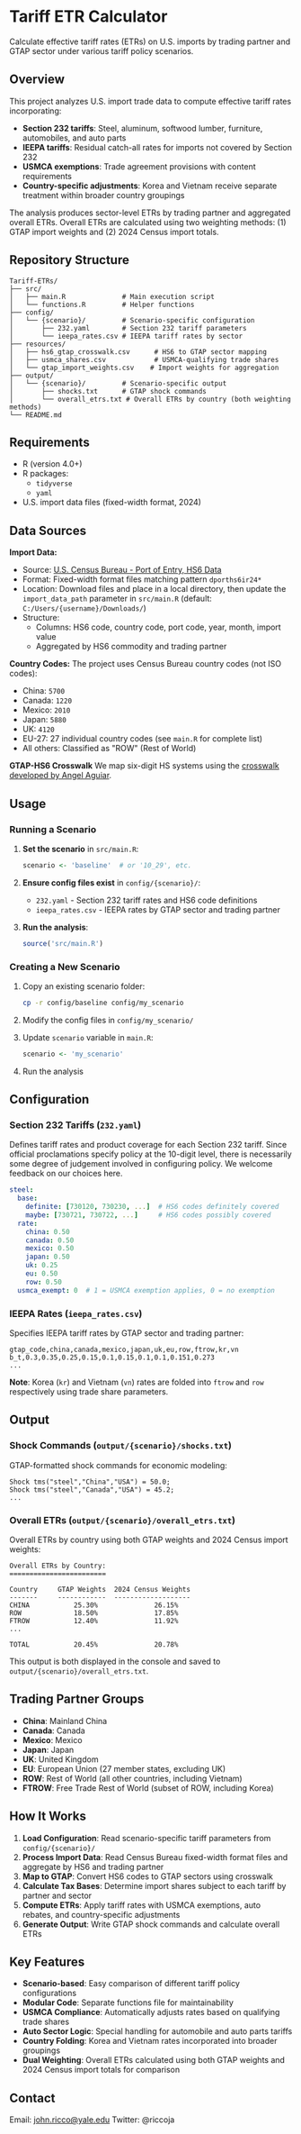 # Tariff ETR Calculator

Calculate effective tariff rates (ETRs) on U.S. imports by trading partner and GTAP sector under various tariff policy scenarios.

## Overview

This project analyzes U.S. import trade data to compute effective tariff rates incorporating:
- **Section 232 tariffs**: Steel, aluminum, softwood lumber, furniture, automobiles, and auto parts
- **IEEPA tariffs**: Residual catch-all rates for imports not covered by Section 232
- **USMCA exemptions**: Trade agreement provisions with content requirements
- **Country-specific adjustments**: Korea and Vietnam receive separate treatment within broader country groupings

The analysis produces sector-level ETRs by trading partner and aggregated overall ETRs. Overall ETRs are calculated using two weighting methods: (1) GTAP import weights and (2) 2024 Census import totals.

## Repository Structure

```
Tariff-ETRs/
├── src/
│   ├── main.R              # Main execution script
│   └── functions.R         # Helper functions
├── config/
│   └── {scenario}/         # Scenario-specific configuration
│       ├── 232.yaml        # Section 232 tariff parameters
│       └── ieepa_rates.csv # IEEPA tariff rates by sector
├── resources/
│   ├── hs6_gtap_crosswalk.csv      # HS6 to GTAP sector mapping
│   ├── usmca_shares.csv            # USMCA-qualifying trade shares
│   └── gtap_import_weights.csv    # Import weights for aggregation
├── output/
│   └── {scenario}/         # Scenario-specific output
│       ├── shocks.txt      # GTAP shock commands
│       └── overall_etrs.txt # Overall ETRs by country (both weighting methods)
└── README.md
```

## Requirements

- R (version 4.0+)
- R packages:
  - `tidyverse`
  - `yaml`
- U.S. import data files (fixed-width format, 2024)

## Data Sources

**Import Data:**
- Source: [U.S. Census Bureau - Port of Entry, HS6 Data](https://www.census.gov/foreign-trade/data/PORTHS6MM.html)
- Format: Fixed-width format files matching pattern `dporths6ir24*`
- Location: Download files and place in a local directory, then update the `import_data_path` parameter in `src/main.R` (default: `C:/Users/{username}/Downloads/`)
- Structure:
  - Columns: HS6 code, country code, port code, year, month, import value
  - Aggregated by HS6 commodity and trading partner

**Country Codes:**
The project uses Census Bureau country codes (not ISO codes):
- China: `5700`
- Canada: `1220`
- Mexico: `2010`
- Japan: `5880`
- UK: `4120`
- EU-27: 27 individual country codes (see `main.R` for complete list)
- All others: Classified as "ROW" (Rest of World)

**GTAP-HS6 Crosswalk**
We map six-digit HS systems using the [crosswalk developed by Angel Aguiar](https://www.gtap.agecon.purdue.edu/resources/res_display.asp?RecordID=5111). 


## Usage

### Running a Scenario

1. **Set the scenario** in `src/main.R`:
   ```r
   scenario <- 'baseline'  # or '10_29', etc.
   ```

2. **Ensure config files exist** in `config/{scenario}/`:
   - `232.yaml` - Section 232 tariff rates and HS6 code definitions
   - `ieepa_rates.csv` - IEEPA rates by GTAP sector and trading partner

3. **Run the analysis**:
   ```r
   source('src/main.R')
   ```

### Creating a New Scenario

1. Copy an existing scenario folder:
   ```bash
   cp -r config/baseline config/my_scenario
   ```

2. Modify the config files in `config/my_scenario/`

3. Update `scenario` variable in `main.R`:
   ```r
   scenario <- 'my_scenario'
   ```

4. Run the analysis

## Configuration

### Section 232 Tariffs (`232.yaml`)

Defines tariff rates and product coverage for each Section 232 tariff. Since official proclamations specify policy at the 10-digit level, there is necessarily some degree of judgement involved in configuring policy. We welcome feedback on our choices here. 

```yaml
steel:
  base:
    definite: [730120, 730230, ...]  # HS6 codes definitely covered
    maybe: [730721, 730722, ...]     # HS6 codes possibly covered
  rate:
    china: 0.50
    canada: 0.50
    mexico: 0.50
    japan: 0.50
    uk: 0.25
    eu: 0.50
    row: 0.50
  usmca_exempt: 0  # 1 = USMCA exemption applies, 0 = no exemption
```

### IEEPA Rates (`ieepa_rates.csv`)

Specifies IEEPA tariff rates by GTAP sector and trading partner:

```csv
gtap_code,china,canada,mexico,japan,uk,eu,row,ftrow,kr,vn
b_t,0.3,0.35,0.25,0.15,0.1,0.15,0.1,0.1,0.151,0.273
...
```

**Note**: Korea (`kr`) and Vietnam (`vn`) rates are folded into `ftrow` and `row` respectively using trade share parameters.


## Output

### Shock Commands (`output/{scenario}/shocks.txt`)

GTAP-formatted shock commands for economic modeling:

```
Shock tms("steel","China","USA") = 50.0;
Shock tms("steel","Canada","USA") = 45.2;
...
```

### Overall ETRs (`output/{scenario}/overall_etrs.txt`)

Overall ETRs by country using both GTAP weights and 2024 Census import weights:

```
Overall ETRs by Country:
========================

Country     GTAP Weights  2024 Census Weights
-------     ------------  -------------------
CHINA           25.30%              26.15%
ROW             18.50%              17.85%
FTROW           12.40%              11.92%
...

TOTAL           20.45%              20.78%
```

This output is both displayed in the console and saved to `output/{scenario}/overall_etrs.txt`.

## Trading Partner Groups

- **China**: Mainland China
- **Canada**: Canada
- **Mexico**: Mexico
- **Japan**: Japan
- **UK**: United Kingdom
- **EU**: European Union (27 member states, excluding UK)
- **ROW**: Rest of World (all other countries, including Vietnam)
- **FTROW**: Free Trade Rest of World (subset of ROW, including Korea)

## How It Works

1. **Load Configuration**: Read scenario-specific tariff parameters from `config/{scenario}/`
2. **Process Import Data**: Read Census Bureau fixed-width format files and aggregate by HS6 and trading partner
3. **Map to GTAP**: Convert HS6 codes to GTAP sectors using crosswalk
4. **Calculate Tax Bases**: Determine import shares subject to each tariff by partner and sector
5. **Compute ETRs**: Apply tariff rates with USMCA exemptions, auto rebates, and country-specific adjustments
6. **Generate Output**: Write GTAP shock commands and calculate overall ETRs

## Key Features

- **Scenario-based**: Easy comparison of different tariff policy configurations
- **Modular Code**: Separate functions file for maintainability
- **USMCA Compliance**: Automatically adjusts rates based on qualifying trade shares
- **Auto Sector Logic**: Special handling for automobile and auto parts tariffs
- **Country Folding**: Korea and Vietnam rates incorporated into broader groupings
- **Dual Weighting**: Overall ETRs calculated using both GTAP weights and 2024 Census import totals for comparison

## Contact

Email: john.ricco@yale.edu
Twitter: @riccoja 
